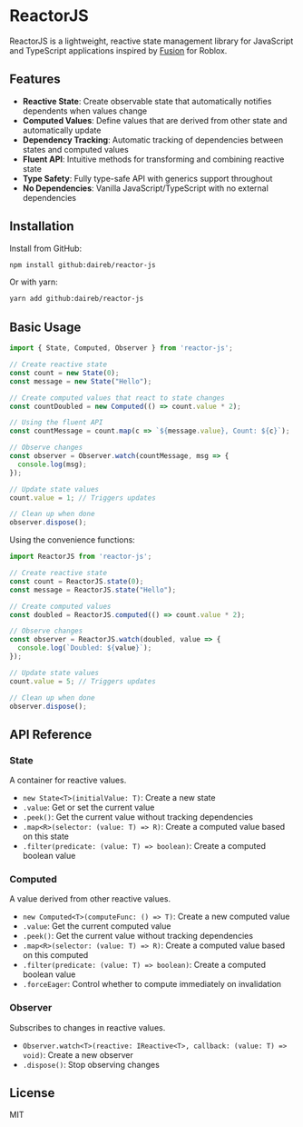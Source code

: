# ReactorJS

ReactorJS is a lightweight, reactive state management library for JavaScript and TypeScript applications inspired by [Fusion](https://elttob.uk/Fusion) for Roblox.

## Features

- **Reactive State**: Create observable state that automatically notifies dependents when values change
- **Computed Values**: Define values that are derived from other state and automatically update
- **Dependency Tracking**: Automatic tracking of dependencies between states and computed values
- **Fluent API**: Intuitive methods for transforming and combining reactive state
- **Type Safety**: Fully type-safe API with generics support throughout
- **No Dependencies**: Vanilla JavaScript/TypeScript with no external dependencies

## Installation

Install from GitHub:

```bash
npm install github:daireb/reactor-js
```

Or with yarn:

```bash
yarn add github:daireb/reactor-js
```

## Basic Usage

```typescript
import { State, Computed, Observer } from 'reactor-js';

// Create reactive state
const count = new State(0);
const message = new State("Hello");

// Create computed values that react to state changes
const countDoubled = new Computed(() => count.value * 2);

// Using the fluent API
const countMessage = count.map(c => `${message.value}, Count: ${c}`);

// Observe changes
const observer = Observer.watch(countMessage, msg => {
  console.log(msg);
});

// Update state values
count.value = 1; // Triggers updates

// Clean up when done
observer.dispose();
```

Using the convenience functions:

```typescript
import ReactorJS from 'reactor-js';

// Create reactive state
const count = ReactorJS.state(0);
const message = ReactorJS.state("Hello");

// Create computed values
const doubled = ReactorJS.computed(() => count.value * 2);

// Observe changes
const observer = ReactorJS.watch(doubled, value => {
  console.log(`Doubled: ${value}`);
});

// Update state values
count.value = 5; // Triggers updates

// Clean up when done
observer.dispose();
```

## API Reference

### State<T>

A container for reactive values.

- `new State<T>(initialValue: T)`: Create a new state
- `.value`: Get or set the current value
- `.peek()`: Get the current value without tracking dependencies
- `.map<R>(selector: (value: T) => R)`: Create a computed value based on this state
- `.filter(predicate: (value: T) => boolean)`: Create a computed boolean value

### Computed<T>

A value derived from other reactive values.

- `new Computed<T>(computeFunc: () => T)`: Create a new computed value
- `.value`: Get the current computed value
- `.peek()`: Get the current value without tracking dependencies
- `.map<R>(selector: (value: T) => R)`: Create a computed value based on this computed
- `.filter(predicate: (value: T) => boolean)`: Create a computed boolean value
- `.forceEager`: Control whether to compute immediately on invalidation

### Observer

Subscribes to changes in reactive values.

- `Observer.watch<T>(reactive: IReactive<T>, callback: (value: T) => void)`: Create a new observer
- `.dispose()`: Stop observing changes

## License

MIT